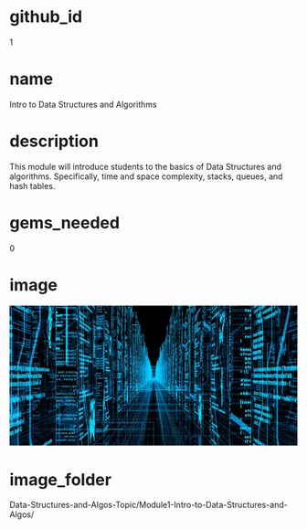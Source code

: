 # github_id
1

# name

Intro to Data Structures and Algorithms 

# description
This module will introduce students to the basics of Data Structures and algorithms. Specifically, time and space complexity, stacks, queues, and hash tables. 

# gems_needed
0

# image
<img src="Images/DataStructures.jpg">

# image_folder
Data-Structures-and-Algos-Topic/Module1-Intro-to-Data-Structures-and-Algos/
